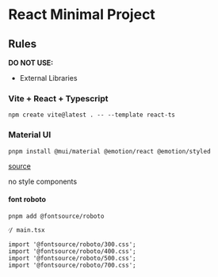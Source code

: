 # React Minimal Project

## Rules

**DO NOT USE:**
- External Libraries


### Vite + React + Typescript

```language=bash
npm create vite@latest . -- --template react-ts
```

### Material UI

```language=bash
pnpm install @mui/material @emotion/react @emotion/styled
```
[source](https://mui.com/material-ui/)

no style components

#### font roboto

```language=bash
pnpm add @fontsource/roboto
```

```language=bash
⁄/ main.tsx

import '@fontsource/roboto/300.css';
import '@fontsource/roboto/400.css';
import '@fontsource/roboto/500.css';
import '@fontsource/roboto/700.css';
```



